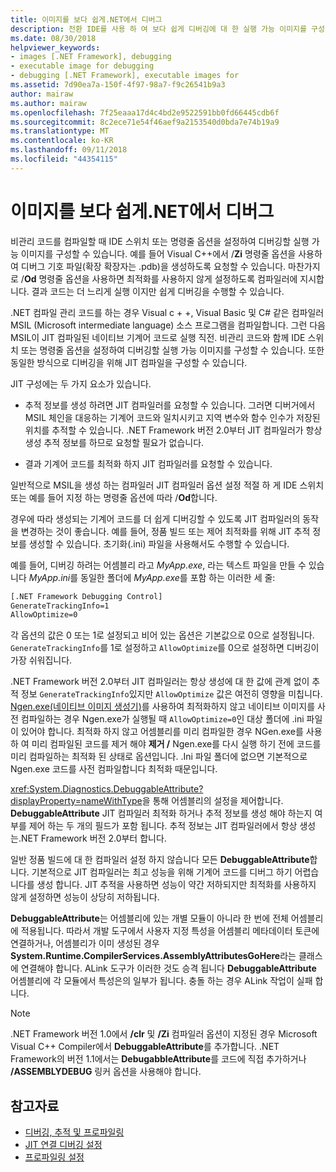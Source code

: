 ```yaml
---
title: 이미지를 보다 쉽게.NET에서 디버그
description: 전환 IDE를 사용 하 여 보다 쉽게 디버깅에 대 한 실행 가능 이미지를 구성 하는 방법 및 명령줄 옵션에 알아봅니다.
ms.date: 08/30/2018
helpviewer_keywords:
- images [.NET Framework], debugging
- executable image for debugging
- debugging [.NET Framework], executable images for
ms.assetid: 7d90ea7a-150f-4f97-98a7-f9c26541b9a3
author: mairaw
ms.author: mairaw
ms.openlocfilehash: 7f25eaaa17d4c4bd2e9522591bb0fd66445cdb6f
ms.sourcegitcommit: 8c2ece71e54f46aef9a2153540d0bda7e74b19a9
ms.translationtype: MT
ms.contentlocale: ko-KR
ms.lasthandoff: 09/11/2018
ms.locfileid: "44354115"
---
```

# <a name="making-an-image-easier-to-debug-in-net"></a>이미지를 보다 쉽게.NET에서 디버그

비관리 코드를 컴파일할 때 IDE 스위치 또는 명령줄 옵션을 설정하여 디버깅할 실행 가능 이미지를 구성할 수 있습니다. 예를 들어 Visual C++에서 /**Zi** 명령줄 옵션을 사용하여 디버그 기호 파일(확장 확장자는 .pdb)을 생성하도록 요청할 수 있습니다. 마찬가지로 /**Od** 명령줄 옵션을 사용하면 최적화를 사용하지 않게 설정하도록 컴파일러에 지시합니다. 결과 코드는 더 느리게 실행 이지만 쉽게 디버깅을 수행할 수 있습니다.

.NET 컴파일 관리 코드를 하는 경우 Visual c + +, Visual Basic 및 C# 같은 컴파일러 MSIL (Microsoft intermediate language) 소스 프로그램을 컴파일합니다. 그런 다음 MSIL이 JIT 컴파일된 네이티브 기계어 코드로 실행 직전. 비관리 코드와 함께 IDE 스위치 또는 명령줄 옵션을 설정하여 디버깅할 실행 가능 이미지를 구성할 수 있습니다. 또한 동일한 방식으로 디버깅을 위해 JIT 컴파일을 구성할 수 있습니다.

JIT 구성에는 두 가지 요소가 있습니다.

- 추적 정보를 생성 하려면 JIT 컴파일러를 요청할 수 있습니다. 그러면 디버거에서 MSIL 체인을 대응하는 기계어 코드와 일치시키고 지역 변수와 함수 인수가 저장된 위치를 추적할 수 있습니다. .NET Framework 버전 2.0부터 JIT 컴파일러가 항상 생성 추적 정보를 하므로 요청할 필요가 없습니다.

- 결과 기계어 코드를 최적화 하지 JIT 컴파일러를 요청할 수 있습니다.

일반적으로 MSIL을 생성 하는 컴파일러 JIT 컴파일러 옵션 설정 적절 하 게 IDE 스위치 또는 예를 들어 지정 하는 명령줄 옵션에 따라 /**Od**합니다.

경우에 따라 생성되는 기계어 코드를 더 쉽게 디버깅할 수 있도록 JIT 컴파일러의 동작을 변경하는 것이 좋습니다. 예를 들어, 정품 빌드 또는 제어 최적화를 위해 JIT 추적 정보를 생성할 수 있습니다. 초기화(.ini) 파일을 사용해서도 수행할 수 있습니다.

예를 들어, 디버깅 하려는 어셈블리 라고 *MyApp.exe*, 라는 텍스트 파일을 만들 수 있습니다 *MyApp.ini*를 동일한 폴더에 *MyApp.exe*를 포함 하는 이러한 세 줄:

```txt
[.NET Framework Debugging Control]
GenerateTrackingInfo=1
AllowOptimize=0
```

각 옵션의 값은 0 또는 1로 설정되고 비어 있는 옵션은 기본값으로 0으로 설정됩니다. `GenerateTrackingInfo`를 1로 설정하고 `AllowOptimize`를 0으로 설정하면 디버깅이 가장 쉬워집니다.

.NET Framework 버전 2.0부터 JIT 컴파일러는 항상 생성에 대 한 값에 관계 없이 추적 정보 `GenerateTrackingInfo`있지만 `AllowOptimize` 값은 여전히 영향을 미칩니다. [Ngen.exe(네이티브 이미지 생성기)](../../../docs/framework/tools/ngen-exe-native-image-generator.md)를 사용하여 최적화하지 않고 네이티브 이미지를 사전 컴파일하는 경우 Ngen.exe가 실행될 때 `AllowOptimize=0`인 대상 폴더에 .ini 파일이 있어야 합니다. 최적화 하지 않고 어셈블리를 미리 컴파일한 경우 NGen.exe를 사용 하 여 미리 컴파일된 코드를 제거 해야 **제거 /** Ngen.exe를 다시 실행 하기 전에 코드를 미리 컴파일하는 최적화 된 상태로 옵션입니다. .Ini 파일 폴더에 없으면 기본적으로 Ngen.exe 코드를 사전 컴파일합니다 최적화 때문입니다.

<xref:System.Diagnostics.DebuggableAttribute?displayProperty=nameWithType>을 통해 어셈블리의 설정을 제어합니다. **DebuggableAttribute** JIT 컴파일러 최적화 하거나 추적 정보를 생성 해야 하는지 여부를 제어 하는 두 개의 필드가 포함 됩니다. 추적 정보는 JIT 컴파일러에서 항상 생성는.NET Framework 버전 2.0부터 합니다.

일반 정품 빌드에 대 한 컴파일러 설정 하지 않습니다 모든 **DebuggableAttribute**합니다. 기본적으로 JIT 컴파일러는 최고 성능을 위해 기계어 코드를 디버그 하기 어렵습니다를 생성 합니다. JIT 추적을 사용하면 성능이 약간 저하되지만 최적화를 사용하지 않게 설정하면 성능이 상당히 저하됩니다.

**DebuggableAttribute**는 어셈블리에 있는 개별 모듈이 아니라 한 번에 전체 어셈블리에 적용됩니다. 따라서 개발 도구에서 사용자 지정 특성을 어셈블리 메타데이터 토큰에 연결하거나, 어셈블리가 이미 생성된 경우 **System.Runtime.CompilerServices.AssemblyAttributesGoHere**라는 클래스에 연결해야 합니다. ALink 도구가 이러한 것도 승격 됩니다 **DebuggableAttribute** 어셈블리에 각 모듈에서 특성은의 일부가 됩니다. 충돌 하는 경우 ALink 작업이 실패 합니다.

> [!NOTE]
> .NET Framework 버전 1.0에서 **/clr** 및 **/Zi** 컴파일러 옵션이 지정된 경우 Microsoft Visual C++ Compiler에서 **DebuggableAttribute**를 추가합니다. .NET Framework의 버전 1.1에서는 **DebugabbleAttribute**를 코드에 직접 추가하거나 **/ASSEMBLYDEBUG** 링커 옵션을 사용해야 합니다.

## <a name="see-also"></a>참고자료

- [디버깅, 추적 및 프로파일링](../../../docs/framework/debug-trace-profile/index.md)
- [JIT 연결 디버깅 설정](../../../docs/framework/debug-trace-profile/enabling-jit-attach-debugging.md)
- [프로파일링 설정](https://docs.microsoft.com/previous-versions/dotnet/netframework-4.0/s5ec0es1(v=vs.100))
